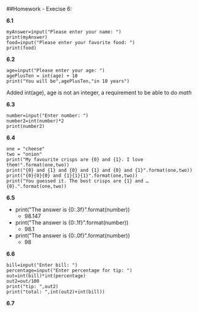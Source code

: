 ##Homework - Execise 6:

**6.1**

```
myAnswer=input("Please enter your name: ")
print(myAnswer)
food=input("Please enter your favorite food: ")
print(food)
```

**6.2**

```
age=input("Please enter your age: ")
agePlusTen = int(age) + 10
print("You will be",agePlusTen,"in 10 years")
```

Added int(age), age is not an integer, a requirement to be able to do *math*

**6.3**

```
number=input("Enter number: ")
number2=int(number)*2
print(number2)
```

**6.4**

```
one = "cheese"
two = "onion"
print("My favourite crisps are {0} and {1}. I love them!".format(one,two))
print("{0} and {1} and {0} and {1} and {0} and {1}".format(one,two))
print("{0}{0}{0} and {1}{1}{1}".format(one,two))
print("You guessed it. The best crisps are {1} and … {0}.".format(one,two))
```

**6.5**

* print("The answer is {0:.3f}".format(number))
  * 98.147
* print("The answer is {0:.1f}".format(number))
  * 98.1
* print("The answer is {0:.0f}".format(number))
  * 98

**6.6**

```
bill=input("Enter bill: ")
percentage=input("Enter percentage for tip: ")
out=int(bill)*int(percentage)
out2=out/100
print("tip: ",out2)
print("total: ",int(out2)+int(bill))
```

**6.7**
